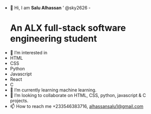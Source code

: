 - 👋 Hi, I am <strong>Salu Alhassan</strong> ’ @sky2626
-<h1>An ALX full-stack software engineering student </h1>
- 👀 I’m interested in 
- HTML
- CSS
- Python
- Javascript
- React
- C
- 🌱 I’m currently learning machine learning.
- 💞️ I’m looking to collaborate on HTML, CSS, python, javascript & C projects. 
- 📫 How to reach me +233546383716, alhassansalu1@gmail.com

<!---
sky2626/sky2626 is a ✨ special ✨ repository because its `README.md` (this file) appears on your GitHub profile.
You can click the Preview link to take a look at your changes.
--->
